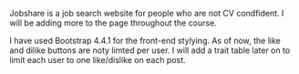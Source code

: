 Jobshare is a job search website for people who are not CV condfident. I will be adding more to the page throughout the course.

I have used Bootstrap 4.4.1 for the front-end stylying.
As of now, the like and dilike buttons are noty limted per user. I will add a trait table later on to limit each user to one like/dislike on each post.
